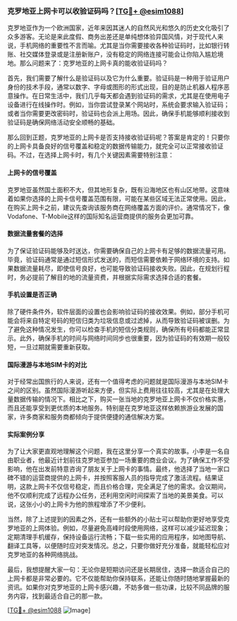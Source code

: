 ### 克罗地亚上网卡可以收验证码吗？[[TG💪+ @esim1088](https://t.me/s/esim1088)]

克罗地亚作为一个欧洲国家，近年来因其迷人的自然风光和悠久的历史文化吸引了众多游客。无论是来此度假、商务出差还是单纯想体验异国风情，对于现代人来说，手机网络的重要性不言而喻。尤其是当你需要接收各种验证码时，比如银行转账、社交媒体登录或是注册新账户，没有稳定的网络连接可能会让你陷入尴尬境地。那么问题来了：克罗地亚的上网卡真的能收验证码吗？

首先，我们需要了解什么是验证码以及它为什么重要。验证码是一种用于验证用户身份的技术手段，通常以数字、字母或图形的形式出现，目的是防止机器人程序恶意操作。在日常生活中，我们几乎每天都会遇到验证码的需求，尤其是在使用电子设备进行在线操作时。例如，当你尝试登录某个网站时，系统会要求输入验证码；或者当你需要更改密码时，验证码也会派上用场。因此，确保手机能够顺利接收到验证码是确保网络活动安全顺畅的基础。

那么回到正题，克罗地亚的上网卡是否支持接收验证码呢？答案是肯定的！只要你的上网卡具备良好的信号覆盖和稳定的数据传输能力，就完全可以正常接收验证码。不过，在选择上网卡时，有几个关键因素需要特别注意：

#### 上网卡的信号覆盖

克罗地亚虽然国土面积不大，但其地形复杂，既有沿海地区也有山区地带。这意味着如果你选择的上网卡信号覆盖范围有限，可能在某些区域无法正常使用。因此，在购买上网卡之前，建议先查询该服务商在网络覆盖方面的评价。通常情况下，像Vodafone、T-Mobile这样的国际知名运营商提供的服务会更加可靠。

#### 数据流量套餐的选择

为了保证验证码能够及时送达，你需要确保自己的上网卡有足够的数据流量可用。毕竟，验证码通常是通过短信形式发送的，而短信需要依赖于网络环境的支持。如果数据流量耗尽，即使信号良好，也可能导致验证码接收失败。因此，在规划行程时，务必提前了解目的地的流量资费，并根据实际需求选择合适的套餐。

#### 手机设置是否正确

除了硬件条件外，软件层面的设置也会影响验证码的接收效果。例如，部分手机可能会将来自特定号码的短信归类为垃圾信息或过滤掉，从而导致验证码被误删。为了避免这种情况发生，你可以检查手机的短信分类规则，确保所有号码都能正常显示。此外，确保手机的时间与网络时间同步也很重要，因为验证码的有效期一般较短，一旦过期就需要重新获取。

#### 国际漫游与本地SIM卡的对比

对于经常出国旅行的人来说，还有一个值得考虑的问题就是国际漫游与本地SIM卡之间的区别。虽然国际漫游听起来方便，但实际上费用往往较高，尤其是在处理大量数据传输的情况下。相比之下，购买一张当地的克罗地亚上网卡不仅价格实惠，而且还能享受到更优质的本地服务。特别是在克罗地亚这样依赖旅游业发展的国家，许多商家和服务商都倾向于提供便捷的通信解决方案。

#### 实际案例分享

为了让大家更直观地理解这个问题，我在这里分享一个真实的故事。小李是一名自由职业者，他最近计划前往克罗地亚参加一场重要的商业会议。为了确保工作不受影响，他在出发前特意咨询了朋友关于上网卡的事情。最终，他选择了当地一家口碑不错的运营商提供的上网卡，并按照客服人员的指导完成了激活流程。结果证明，这款上网卡不仅信号稳定，而且价格合理，完全满足了他的需求。会议期间，他不仅顺利完成了远程办公任务，还利用空闲时间探索了当地的美景美食。可以说，这张小小的上网卡为他的旅程增添了不少便利。

当然，除了上述提到的因素之外，还有一些额外的小贴士可以帮助你更好地享受克罗地亚的上网体验。例如，尽量避免高峰时段使用网络，这样可以减少延迟现象；定期清理手机缓存，保持设备运行流畅；下载一些实用的应用程序，如地图导航、翻译工具等，以便随时应对突发情况。总之，只要你做好充分准备，就能轻松应对克罗地亚的各种网络挑战。

最后，我想提醒大家一句：无论你是短期访问还是长期居住，选择一款适合自己的上网卡都是非常必要的。它不仅能帮助你保持联系，还能让你随时随地掌握最新的资讯。如果你对克罗地亚的上网卡感兴趣，不妨多做一些功课，比较不同品牌的服务内容，找到最适合自己的那一款。

[[TG💪+ @esim1088](https://t.me/s/esim1088) ![Image](https://i.postimg.cc/4NQfJmqS/Snipaste-2025-05-13-00-14-12.png)]